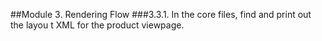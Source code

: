 ##Module 3. Rendering Flow
###3.3.1. In the core files, find and print out the layou t XML for the product viewpage.